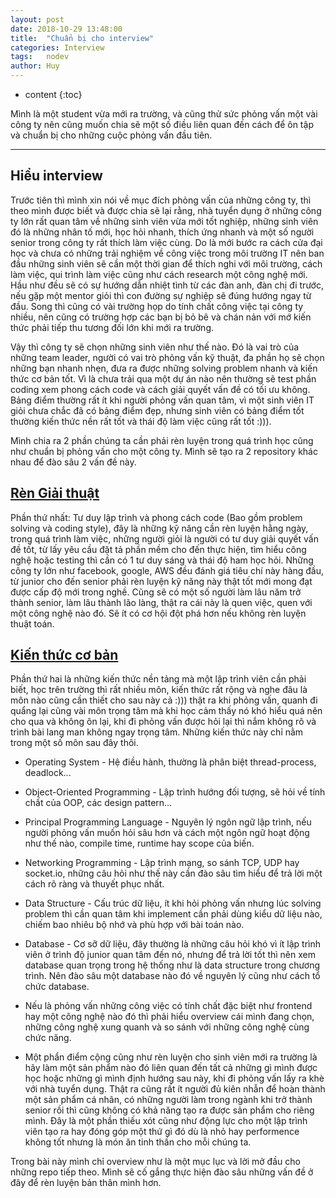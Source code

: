 ```yaml
---
layout: post
date: 2018-10-29 13:48:00
title:  "Chuẩn bị cho interview"
categories: Interview
tags:   nodev
author: Huy
---
```

* content
{:toc}

Mình là một student vừa mới ra trường, và cũng thử sức phỏng vấn một vài công ty nên cũng muốn chia sẽ một số điều liên quan đến cách để ôn tập và chuẩn bị cho những cuộc phỏng vấn đầu tiên.

---

## Hiểu interview

Trước tiên thì mình xin nói về mục đích phỏng vấn của những công ty, thì theo mình được biết và được chia sẽ lại rằng, nhà tuyển dụng ở những công ty lớn rất quan tâm về những sinh viên vừa mới tốt nghiệp, những sinh viên đó là những nhân tố mới, học hỏi nhanh, thích ứng nhanh và một số người senior trong công ty rất thích làm việc cùng. Do là mới bước ra cách cửa đại học và chưa có những trải nghiệm về công việc trong môi trường IT nên ban đầu những sinh viên sẽ cần một thời gian để thích nghi với môi trường, cách làm việc, qui trình làm việc cũng như cách research một công nghệ mới. Hầu như đều sẽ có sự hướng dẫn nhiệt tình từ các đàn anh, đàn chị đi trước, nếu gặp một mentor giỏi thì con đường sự nghiệp sẽ đúng hướng ngay từ đầu. Song thì cũng có vài trường họp do tính chất công việc tại công ty nhiều, nên cũng có trường hợp các bạn bị bỏ bê và chán nản với mớ kiến thức phải tiếp thu tương đối lớn khi mới ra trường.

Vậy thì công ty sẽ chọn những sinh viên như thế nào. Đó là vai trò của những team leader, người có vai trò phỏng vấn kỹ thuật, đa phần họ sẽ chọn những bạn nhanh nhẹn, đưa ra được những solving problem nhanh và kiến thức cơ bản tốt. Vì là chưa trải qua một dự án nào nên thường sẽ test phần coding xem phong cách code và cách giải quyết vấn đề có tối ưu không. Bảng điểm thường rất ít khi người phỏng vấn quan tâm, vì một sinh viên IT giỏi chưa chắc đã có bảng điểm đẹp, nhưng sinh viên có bảng điểm tốt thường kiến thức nền rất tốt và thái độ làm việc cũng rất tốt :))).

Mình chia ra 2 phần chúng ta cần phải rèn luyện trong quá trình học cũng như chuẩn bị phỏng vấn cho một công ty. Mình sẽ tạo ra 2 repository khác nhau để đào sâu 2 vấn đề này.

## [Rèn Giải thuật]()

Phần thứ nhất: Tư duy lập trình và phong cách code (Bao gồm problem solving và coding style), đây là những kỹ năng cần rèn luyện hằng ngày, trong quá trình làm việc, những người giỏi là người có tư duy giải quyết vấn đề tốt, từ lấy yêu cầu đặt tả phần mềm cho đến thực hiện, tìm hiểu công nghệ hoặc testing thì cần có 1 tư duy sáng và thái độ ham học hỏi. Những công ty lớn như facebook, google, AWS đều đánh giá tiêu chí này hàng đầu, từ junior cho đến senior phải rèn luyện kỹ năng này thật tốt mới mong đạt được cấp độ mới trong nghề. Cũng sẽ có một số người làm lâu năm trở thành senior, làm lâu thành lão làng, thật ra cái này là quen việc, quen với một công nghệ nào đó. Sẽ ít có cơ hội đột phá hơn nếu không rèn luyện thuật toán.

## [Kiến thức cơ bản]()

Phần thứ hai là những kiến thức nền tảng mà một lập trình viên cần phải biết, học trên trường thì rất nhiều môn, kiến thức rất rộng và nghe đâu là môn nào cũng cần thiết cho sau này cả :))) thật ra khi phỏng vấn, quanh đi quẩng lại cũng vài môn trọng tâm mà khi học cảm thấy nó khó hiểu quá nên cho qua và không ôn lại, khi đi phỏng vấn được hỏi lại thì nắm không rõ và trình bài lang man không ngay trọng tâm. Những kiến thức này chỉ nằm trong một số môn sau đây thôi.

* Operating System - Hệ điều hành, thường là phân biệt thread-process, deadlock... 
* Object-Oriented Programming - Lập trình hướng đối tượng, sẽ hỏi về tính chất của OOP, các design pattern...
* Principal Programming Language - Nguyên lý ngôn ngữ lập trình, nếu người phỏng vấn muốn hỏi sâu hơn và cách một ngôn ngữ hoạt động như thế nào, compile time, runtime hay scope của biến.
* Networking Programming - Lập trình mạng, so sánh TCP, UDP hay socket.io, những câu hỏi như thế này cần đào sâu tìm hiểu để trả lời một cách rõ ràng và thuyết phục nhất.
* Data Structure - Cấu trúc dữ liệu, ít khi hỏi phỏng vấn nhưng lúc solving problem thì cần quan tâm khi implement cần phải dùng kiểu dữ liệu nào, chiếm bao nhiêu bộ nhớ và phù hợp với bài toán nào.
* Database - Cơ sỡ dữ liệu, đây thường là những câu hỏi khó vì ít lập trình viên ở trình độ junior quan tâm đến nó, nhưng để trả lời tốt thì nên xem database quan trọng trong hệ thống như là data structure trong chương trình. Nên đào sâu một database nào đó về nguyên lý cũng như cách tổ chức database.

* Nếu là phỏng vấn những công việc có tính chất đặc biệt như frontend hay một công nghệ nào đó thì phải hiểu overview cái mình đang chọn, những công nghệ xung quanh và so sánh với những công nghệ cùng chức năng.
* Một phẩn điểm cộng cũng như rèn luyện cho sinh viên mới ra trường là hãy làm một sản phẩm nào đó liên quan đến tất cả những gì mình được học hoặc những gì mình định hướng sau này, khi đi phỏng vấn lấy ra khè với nhà tuyển dụng. Thật ra cũng rất ít người đủ kiên nhẫn để hoàn thành một sản phẩm cá nhân, có những người làm trong ngành khi trở thành senior rồi thì cũng không có khả năng tạo ra được sản phẩm cho riêng mình. Đây là một phần thiếu xót cũng như động lực cho một lập trình viên tạo ra hay đóng góp một thứ gì đó dù là nhỏ hay performence không tốt nhưng là món ăn tinh thần cho mỗi chúng ta.

Trong bài này mình chỉ overview như là một mục lục và lời mở đầu cho những repo tiếp theo. Mình sẽ cố gắng thực hiện đào sâu những vấn đề ở đây để rèn luyện bản thân mình hơn.

